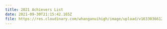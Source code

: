 ```yaml
---
title: 2021 Achievers List
date: 2021-09-30T21:15:42.165Z
file: https://res.cloudinary.com/whanganuihigh/image/upload/v1633036612/Achievers/2021_ACHIEVERS_LIST.pdf
---
```


